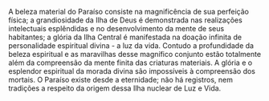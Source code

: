 ﻿A beleza material do Paraíso consiste na magnificência de sua perfeição física; a grandiosidade da Ilha de Deus é demonstrada nas realizações intelectuais esplêndidas e no desenvolvimento da mente de seus habitantes; a glória da Ilha Central é manifestada na doação infinita de personalidade espiritual divina - a luz da vida. Contudo a profundidade da beleza espiritual e as maravilhas desse magnífico conjunto estão totalmente além da compreensão da mente finita das criaturas materiais. A glória e o esplendor espiritual da morada divina são impossíveis à compreensão dos mortais. O Paraíso existe desde a eternidade; não há registros, nem tradições a respeito da origem dessa Ilha nuclear de Luz e Vida.